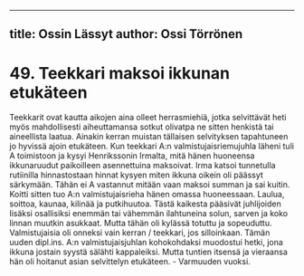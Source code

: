 
---
title: Ossin Lässyt
author: Ossi Törrönen
---

    
# 49. Teekkari maksoi ikkunan etukäteen

Teekkarit ovat kautta aikojen aina olleet herrasmiehiä, jotka selvittävät heti myös mahdollisesti aiheuttamansa sotkut olivatpa ne 
sitten henkistä tai aineellista laatua. Ainakin kerran muistan tällaisen selvityksen tapahtuneen jo hyvissä ajoin etukäteen. Kun 
teekkari A:n valmistujaisriemujuhla läheni tuli A toimistoon ja kysyi Henrikssonin Irmalta, mitä hänen huoneensa ikkunaruudut 
paikoilleen asennettuina maksoivat. Irma katsoi tunnetulla rutiinilla hinnastostaan hinnat kysyen miten ikkuna oikein oli päässyt 
särkymään. Tähän ei A vastannut mitään vaan maksoi summan ja sai kuitin. Koitti sitten tuo A:n valmistujaisrieha hänen omassa 
huoneessaan. Laulua, soittoa, kaunaa, kilinää ja putkihuutoa. Tästä kaikesta pääsivät juhlijoiden lisäksi osallisiksi enemmän tai 
vähemmän ilahtuneina solun, sarven ja koko linnan muutkin asukkaat. Mutta tähän oli kylässä totuttu ja sopeuduttu. Valmistujaisia 
oli onneksi vain kerran / teekkari, jos silloinkaan. Tämän uuden dipl.ins. A:n valmistujaisjuhlan kohokohdaksi muodostui hetki, jona 
ikkuna jostain syystä sälähti kappaleiksi. Mutta tuntien itsensä ja vieraansa hän oli hoitanut asian selvittelyn etukäteen. - Varmuuden 
vuoksi.

